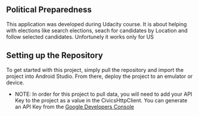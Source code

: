 ## Political Preparedness
This application was developed during Udacity course. It is about helping with elections like search elections, seach for candidates by Location and follow selected candidates. Unfortunely it works only for US

## Setting up the Repository

To get started with this project, simply pull the repository and import the project into Android Studio. From there, deploy the project to an emulator or device. 

* NOTE: In order for this project to pull data, you will need to add your API Key to the project as a value in the CivicsHttpClient. You can generate an API Key from the [Google Developers Console](https://console.developers.google.com/)
